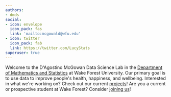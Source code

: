 ```yaml
---
authors:
- dmds
social:
- icon: envelope
  icon_pack: fas
  link: 'mailto:mcgowald@wfu.edu'
- icon: twitter
  icon_pack: fab
  link: https://twitter.com/LucyStats
superuser: true
---
```


Welcome to the D'Agostino McGowan Data Science Lab in the [Department of Mathematics and Statistics](https://math.wfu.edu) at Wake Forest University. Our primary goal is to use data to improve people's health, happiness, and wellbeing. Interested in what we're working on? Check out our current [projects](projects)! Are you a current or prospective student at Wake Forest? Consider [joining us](contact)!